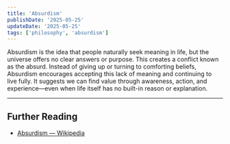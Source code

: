 ```yaml
---
title: 'Absurdism'
publishDate: '2025-05-25'
updateDate: '2025-05-25'
tags: ['philosophy', 'absurdism']
---
```


Absurdism is the idea that people naturally seek meaning in life, but the universe offers no clear answers or purpose. This creates a conflict known as the absurd. Instead of giving up or turning to comforting beliefs, Absurdism encourages accepting this lack of meaning and continuing to live fully. It suggests we can find value through awareness, action, and experience—even when life itself has no built-in reason or explanation.

---

## Further Reading

- [Absurdism — Wikipedia](https://en.wikipedia.org/wiki/Absurdism)
